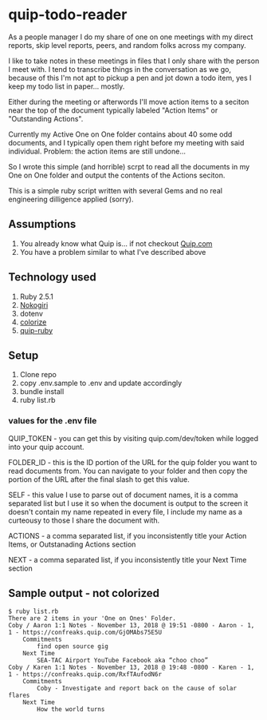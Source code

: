 # quip-todo-reader

As a people manager I do my share of one on one meetings with my direct reports, skip level reports, peers, and random folks across my company.

I like to take notes in these meetings in files that I only share with the person I meet with.  I tend to transcribe things in the conversation as we go, because of this I'm not apt to pickup a pen and jot down a todo item, yes I keep my todo list in paper... mostly.

Either during the meeting or afterwords I'll move action items to a seciton near the top of the document typically labeled "Action Items" or "Outstanding Actions".

Currently my Active One on One folder contains about 40 some odd documents, and I typically open them right before my meeting with said individual.  Problem:  the action items are still undone...

So I wrote this simple (and horrible) scrpt to read all the documents in my One on One folder and output the contents of the Actions seciton.

This is a simple ruby script written with several Gems and no real engineering dilligence applied (sorry).

## Assumptions

1. You already know what Quip is... if not checkout [Quip.com](https://quip.com/)
2. You have a problem similar to what I've described above

## Technology used
1. Ruby 2.5.1
2. [Nokogiri](https://github.com/sparklemotion/nokogiri)
3. dotenv
4. [colorize](https://github.com/fazibear/colorize)
5. [quip-ruby](https://github.com/wokejacqueline/quip-ruby)

## Setup
1. Clone repo
2. copy .env.sample to .env and update accordingly
3. bundle install
3. ruby list.rb

### values for the .env file

QUIP_TOKEN - you can get this by visiting quip.com/dev/token while logged into your quip account.

FOLDER_ID - this is the ID portion of the URL for the quip folder you want to read documents from.  You can navigate to your folder and then copy the portion of the URL after the final slash to get this value.

SELF - this value I use to parse out of document names, it is a comma separated list but I use it so when the document is output to the screen it doesn't contain my name repeated in every file, I include my name as a curteousy to those I share the document with.

ACTIONS - a comma separated list, if you inconsistently title your Action Items, or Outstanading Actions section

NEXT - a comma separated list, if you inconsistently title your Next Time section

## Sample output - not colorized
```
$ ruby list.rb
There are 2 items in your 'One on Ones' Folder.
Coby / Aaron 1:1 Notes - November 13, 2018 @ 19:51 -0800 - Aaron - 1, 1 - https://confreaks.quip.com/GjOMAbs75E5U
	Commitments
		find open source gig
	Next Time
		SEA-TAC Airport YouTube Facebook aka “choo choo”
Coby / Karen 1:1 Notes - November 13, 2018 @ 19:48 -0800 - Karen - 1, 1 - https://confreaks.quip.com/RxfTAufodN6r
	Commitments
		Coby - Investigate and report back on the cause of solar flares
	Next Time
		How the world turns
```